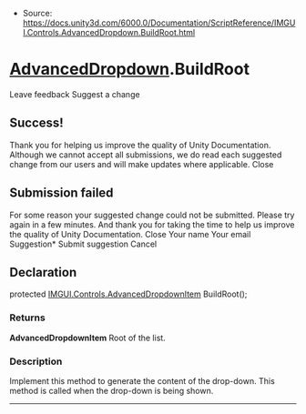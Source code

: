 * Source: https://docs.unity3d.com/6000.0/Documentation/ScriptReference/IMGUI.Controls.AdvancedDropdown.BuildRoot.html

#  [AdvancedDropdown](https://docs.unity3d.com/6000.0/Documentation/ScriptReference/IMGUI.Controls.AdvancedDropdown.html).BuildRoot
Leave feedback
Suggest a change
## Success!
Thank you for helping us improve the quality of Unity Documentation. Although we cannot accept all submissions, we do read each suggested change from our users and will make updates where applicable.
Close
## Submission failed
For some reason your suggested change could not be submitted. Please <a>try again</a> in a few minutes. And thank you for taking the time to help us improve the quality of Unity Documentation.
Close
Your name Your email Suggestion* Submit suggestion
Cancel
## Declaration
protected [IMGUI.Controls.AdvancedDropdownItem](https://docs.unity3d.com/6000.0/Documentation/ScriptReference/IMGUI.Controls.AdvancedDropdownItem.html) BuildRoot(); 
### Returns
**AdvancedDropdownItem** Root of the list. 
### Description
Implement this method to generate the content of the drop-down. This method is called when the drop-down is being shown.
* * *

